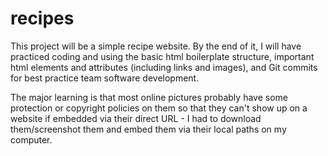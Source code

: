 # recipes

This project will be a simple recipe website. By the end of it, I will have practiced coding and using the basic html boilerplate structure, important html elements and attributes (including links and images), and Git commits for best practice team software development.

The major learning is that most online pictures probably have some protection or copyright policies on them so that they can't show up on a website if embedded via their direct URL - I had to download them/screenshot them and embed them via their local paths on my computer.